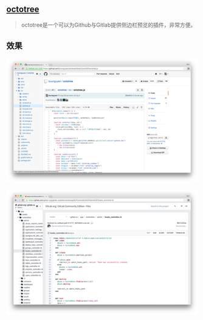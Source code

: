 ## [octotree](https://github.com/buunguyen/octotree)

> octotree是一个可以为Github与Gitlab提供侧边栏预览的插件，非常方便。

## 效果

![](/assets/octotree-chrome-github.png)

![](/assets/octotree-chrome-gitlab.png)

